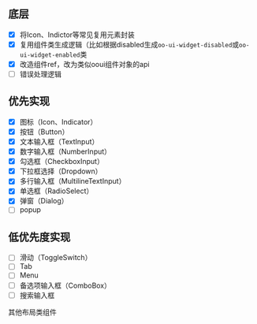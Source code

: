 ## 底层

- [x] 将Icon、Indictor等常见复用元素封装
- [x] 复用组件类生成逻辑（比如根据disabled生成`oo-ui-widget-disabled`或`oo-ui-widget-enabled`类
- [x] 改造组件ref，改为类似ooui组件对象的api
- [ ] 错误处理逻辑

## 优先实现

- [x] 图标（Icon、Indicator）
- [x] 按钮（Button）
- [x] 文本输入框（TextInput）
- [x] 数字输入框（NumberInput）
- [x] 勾选框（CheckboxInput）
- [x] 下拉框选择（Dropdown）
- [x] 多行输入框（MultilineTextInput）
- [x] 单选框（RadioSelect）
- [x] 弹窗（Dialog）
- [ ] popup

## 低优先度实现

- [ ] 滑动（ToggleSwitch）
- [ ] Tab
- [ ] Menu
- [ ] 备选项输入框（ComboBox）
- [ ] 搜索输入框

其他布局类组件
